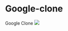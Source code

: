# Google-clone
Google Clone
<img src="https://xvugia.bn.files.1drv.com/y4mgijmXGvC33ClkZ98c7OWXEwGdz1xLIYMWtD7l56BW1kCen9jhtiWWQGeJaAgJedxUX8iJ4pEJ1txJzHLwCtvCAbgFshZJUvvhDn56hOKeMHflYZjsYK0iBxfX5bjKUp2H33-28SJvd4QKM0iK6YZh-Mk_qz9wEtGn2BB_ahG9GeqCz4cOm9QifUO4IdzLOa1APiVQY5-J6x0luZoKmv3Bg?width=1920&height=967&cropmode=none">

